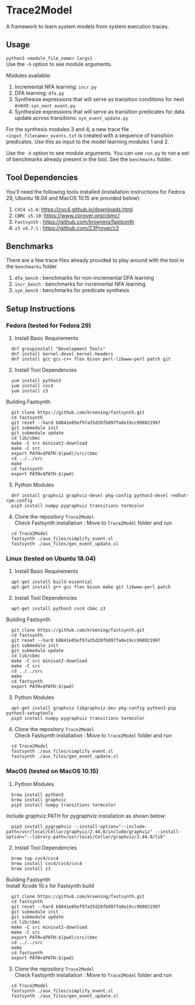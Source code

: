 # Trace2Model
A framework to learn system models from system execution traces.

## Usage
`python3 <module_file_name> [args]`<br/>
Use the `-h` option to see module arguments.

Modules available:
1. Incremental NFA learning: `incr.py`
2. DFA learning: `dfa.py`
3. Synthesize expressions that will serve as transition conditions for next event: `syn_next_event.py`
4. Synthesize expressions that will serve as transition predicates for data update across transitions: `syn_event_update.py`

For the synthesis modules 3 and 4, a new trace file `<input_filename>_events.txt` is created with a sequence of transition predicates. Use this as input to the model learning modules 1 and 2.

Use the `-h` option to see module arguments. You can use `run.py` to run a set of benchmarks already present in the tool. See the `benchmarks` folder.

## Tool Dependencies
You'll need the following tools installed (installation instructions for Fedora 29, Ubuntu 18.04 and MacOS 10.15 are provided below):
1. `CVC4 v1.6`: https://cvc4.github.io/downloads.html
2. `CBMC v5.10`: https://www.cprover.org/cbmc/
3. `Fastsynth` : https://github.com/kroening/fastsynth
4. `z3 v4.7.1` : https://github.com/Z3Prover/z3

## Benchmarks
There are a few trace files already provided to play around with the tool in the `benchmarks` folder
1. `dfa_bench` : benchmarks for non-incremental DFA learning
2. `incr_bench` : benchmarks for incremental NFA learning
3. `syn_bench` : benchmarks for predicate synthesis

## Setup Instructions

### Fedora (tested for Fedora 29)

1. Install Basic Requirements
~~~
  dnf groupinstall "Development Tools"
  dnf install kernel-devel kernel-headers
  dnf install gcc gcc-c++ flex bison perl-libwww-perl patch git
~~~

2. Install Tool Dependencies
~~~
  yum install python3
  yum install cvc4
  yum install z3
~~~

Building Fastsynth
~~~
  git clone https://github.com/kroening/fastsynth.git
  cd fastsynth
  git reset --hard b8841e05ef97a35d28fb097fa0e19cc998021997
  git submodule init
  git submodule update
  cd lib/cbmc
  make -C src minisat2-download
  make -C src
  export PATH=$PATH:$(pwd)/src/cbmc
  cd ../../src
  make
  cd fastsynth
  export PATH=$PATH:$(pwd)
~~~

3. Python Modules
~~~
  dnf install graphviz graphviz-devel pkg-config python3-devel redhat-rpm-config
  pip3 install numpy pygraphviz transitions termcolor
~~~

4. Clone the repository `Trace2Model`<br/>
Check Fastsynth installation : Move to `Trace2Model` folder and run
~~~
  cd Trace2Model
  fastsynth ./aux_files/simplify_event.sl
  fastsynth ./aux_files/gen_event_update.sl
~~~


### Linux (tested on Ubuntu 18.04)

1. Install Basic Requirements
~~~
  apt-get install build-essential
  apt-get install g++ gcc flex bison make git libwww-perl patch
~~~

2. Install Tool Dependencies
~~~
  apt-get install python3 cvc4 cbmc z3
~~~

Building Fastsynth
~~~
  git clone https://github.com/kroening/fastsynth.git
  cd fastsynth
  git reset --hard b8841e05ef97a35d28fb097fa0e19cc998021997
  git submodule init
  git submodule update
  cd lib/cbmc
  make -C src minisat2-download
  make -C src
  cd ../../src
  make
  cd fastsynth
  export PATH=$PATH:$(pwd)
~~~

3. Python Modules
~~~
  apt-get install graphviz libgraphviz-dev pkg-config python3-pip python3-setuptools
  pip3 install numpy pygraphviz transitions termcolor
~~~

4. Clone the repository `Trace2Model`<br/>
Check Fastsynth installation : Move to `Trace2Model` folder and run
~~~
  cd Trace2Model
  fastsynth ./aux_files/simplify_event.sl
  fastsynth ./aux_files/gen_event_update.sl
~~~




### MacOS (tested on MacOS 10.15)

1. Python Modules
~~~
  brew install python3
  brew install graphviz
  pip3 install numpy transitions termcolor
~~~
  Include graphviz PATH for pygraphviz installation as shown below:
~~~
  pip3 install pygraphviz --install-option="--include-path=/usr/local/Cellar/graphviz/2.44.0/include/graphviz" --install-option="--library-path=/usr/local/Cellar/graphviz/2.44.0/lib"
~~~

2. Install Tool Dependencies
~~~
  brew tap cvc4/cvc4
  brew install cvc4/cvc4/cvc4
  brew install z3
~~~

  Building Fastsynth<br/>
  Install Xcode 10.x for Fastsynth build
~~~
  git clone https://github.com/kroening/fastsynth.git
  cd fastsynth
  git reset --hard b8841e05ef97a35d28fb097fa0e19cc998021997
  git submodule init
  git submodule update
  cd lib/cbmc
  make -C src minisat2-download
  make -C src
  export PATH=$PATH:$(pwd)/src/cbmc
  cd ../../src
  make
  cd fastsynth
  export PATH=$PATH:$(pwd)
~~~


3. Clone the repository `Trace2Model`<br/>
  Check Fastsynth installation : Move to `Trace2Model` folder and run
~~~
  cd Trace2Model
  fastsynth ./aux_files/simplify_event.sl
  fastsynth ./aux_files/gen_event_update.sl
~~~

